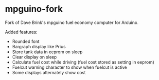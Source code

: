 mpguino-fork
============

Fork of Dave Brink's mpguino fuel economy computer for Arduino.

Added features:

  * Rounded font
  * Bargraph display like Prius
  * Store tank data in eeprom on sleep
  * Clear display on sleep
  * Calculate fuel cost while driving (fuel cost stored as setting in eeprom)
  * Fuelcut warning character to show when fuelcut is active
  * Some displays alternately show cost
